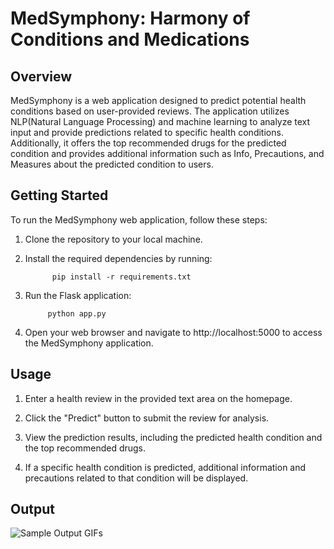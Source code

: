 # MedSymphony: Harmony of Conditions and Medications

## Overview

MedSymphony is a web application designed to predict potential health conditions based on user-provided reviews. The application utilizes NLP(Natural Language Processing) and machine learning to analyze text input and provide predictions related to specific health conditions. Additionally, it offers the top recommended drugs for the predicted condition and provides additional information such as Info, Precautions, and Measures about the predicted condition to users.

## Getting Started

To run the MedSymphony web application, follow these steps:

1. Clone the repository to your local machine.
2. Install the required dependencies by running:

             pip install -r requirements.txt
3. Run the Flask application:

            python app.py

4. Open your web browser and navigate to http://localhost:5000 to access the MedSymphony application.

## Usage

1. Enter a health review in the provided text area on the homepage.
2. Click the "Predict" button to submit the review for analysis.
3. View the prediction results, including the predicted health condition and the top recommended drugs.

4. If a specific health condition is predicted, additional information and precautions related to that condition will be displayed.


## Output

![Sample Output GIFs](./data/MedSymphony%20Project.gif)

